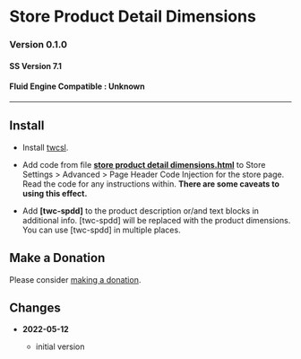 # Store Product Detail Dimensions

### Version 0.1.0

#### SS Version 7.1

#### Fluid Engine Compatible : Unknown

---

## Install

* Install [twcsl][1].
  
* Add code from file **[store product detail dimensions.html][2]** to
  Store Settings > Advanced > Page Header Code Injection for the store page.
  Read the code for any instructions within. **There are some caveats to using
  this effect.**
  
* Add **[twc-spdd]** to the product description or/and text blocks in additional
  info. [twc-spdd] will be replaced with the product dimensions. You can use
  [twc-spdd] in multiple places.

## Make a Donation

Please consider [making a donation][3].

## Changes

<!-- * **2022-05-10**

  * support for v7.1 product detail layouts
  * use twcsl
  * bumped version to 0.2.0
  -->
* **2022-05-12**

  * initial version

[1]: https://github.com/tomsWebConsulting/twcsl#install-options
[2]: store%20product%20detail%20dimensions.html#L1
[3]: https://github.com/tomsWebConsulting/twcsl#make-a-donation

